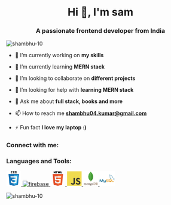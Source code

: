 <h1 align="center">Hi 👋, I'm sam</h1>
<h3 align="center">A passionate frontend developer from India</h3>

<p align="left"> <img src="https://komarev.com/ghpvc/?username=shambhu-10&label=Profile%20views&color=0e75b6&style=flat" alt="shambhu-10" /> </p>

- 🔭 I’m currently working on **my skills**

- 🌱 I’m currently learning **MERN stack**

- 👯 I’m looking to collaborate on **different projects**

- 🤝 I’m looking for help with **learning MERN stack**

- 💬 Ask me about **full stack, books and more**

- 📫 How to reach me **shambhu04.kumar@gmail.com**

- ⚡ Fun fact **I love my laptop :)**

<h3 align="left">Connect with me:</h3>
<p align="left">
</p>

<h3 align="left">Languages and Tools:</h3>
<p align="left"> <a href="https://www.w3schools.com/css/" target="_blank" rel="noreferrer"> <img src="https://raw.githubusercontent.com/devicons/devicon/master/icons/css3/css3-original-wordmark.svg" alt="css3" width="40" height="40"/> </a> <a href="https://firebase.google.com/" target="_blank" rel="noreferrer"> <img src="https://www.vectorlogo.zone/logos/firebase/firebase-icon.svg" alt="firebase" width="40" height="40"/> </a> <a href="https://www.w3.org/html/" target="_blank" rel="noreferrer"> <img src="https://raw.githubusercontent.com/devicons/devicon/master/icons/html5/html5-original-wordmark.svg" alt="html5" width="40" height="40"/> </a> <a href="https://developer.mozilla.org/en-US/docs/Web/JavaScript" target="_blank" rel="noreferrer"> <img src="https://raw.githubusercontent.com/devicons/devicon/master/icons/javascript/javascript-original.svg" alt="javascript" width="40" height="40"/> </a> <a href="https://www.mongodb.com/" target="_blank" rel="noreferrer"> <img src="https://raw.githubusercontent.com/devicons/devicon/master/icons/mongodb/mongodb-original-wordmark.svg" alt="mongodb" width="40" height="40"/> </a> <a href="https://www.mysql.com/" target="_blank" rel="noreferrer"> <img src="https://raw.githubusercontent.com/devicons/devicon/master/icons/mysql/mysql-original-wordmark.svg" alt="mysql" width="40" height="40"/> </a> </p>

<p><img align="center" src="https://github-readme-streak-stats.herokuapp.com/?user=shambhu-10&" alt="shambhu-10" /></p>



